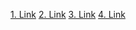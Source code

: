 [1. Link](https://howwegettonext.com/artificial-intelligence-5231b03c96de#.pkty8ucs1)
[2. Link](https://machinelearnings.co/a-humans-guide-to-machine-learning-e179f43b67a0#.vxqdkthkw)
[3. Link](https://www.reddit.com/r/Futurology/wiki/books)
[4. Link](znalezcMiejsceMiędzyEuforiąASmutkiem)

